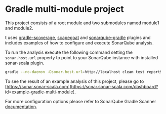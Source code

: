 Gradle multi-module project
===

This project consists of a root module and two submodules named module1 and module2.

t uses [gradle-scoverage](https://github.com/scoverage/gradle-scoverage), [scapegoat](https://github.com/sksamuel/scapegoat) and [sonarqube-gradle](https://plugins.gradle.org/plugin/org.sonarqube) plugins and includes examples of how to configure and execute SonarQube analysis.

To run the analysis execute the following command setting the `sonar.host.url` property to point to your SonarQube instance with installed sonar-scala plugin.

```bash
gradle --no-daemon -Dsonar.host.url=http://localhost clean test reportScoverage sonarqube
```

To see the result of an example analysis of this project, please go to [https://sonar.sonar-scala.com](https://sonar.sonar-scala.com/dashboard?id=example-gradle-multi-module).

For more configuration options please refer to SonarQube Gradle Scanner [documentation](https://docs.sonarqube.org/display/SCAN/Analyzing+with+SonarQube+Scanner+for+Gradle).
